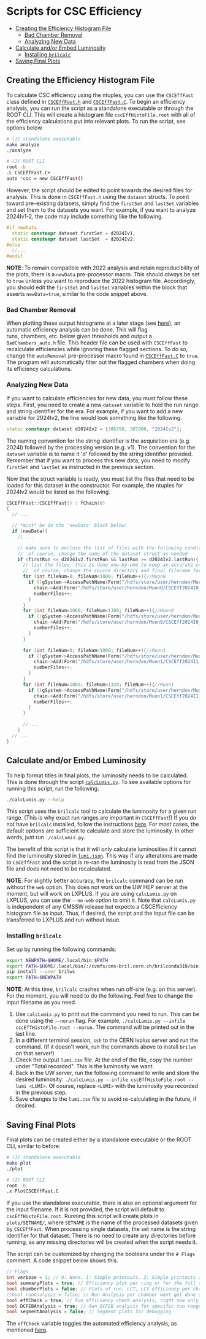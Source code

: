 # Scripts for CSC Efficiency

- [Creating the Efficiency Histogram File](#creating-the-efficiency-histogram-file)
   * [Bad Chamber Removal](#bad-chamber-removal)
   * [Analyzing New Data](#analyzing-new-data)
- [Calculate and/or Embed Luminosity](#calculate-andor-embed-luminosity)
   * [Installing `brilcalc`](#installing-brilcalc)
- [Saving Final Plots](#saving-final-plots)

## Creating the Efficiency Histogram File

To calculate CSC efficiency using the ntuples, you can use the `CSCEffFast` class defined in [`CSCEffFast.h`](CSCEffFast.h) and [`CSCEffFast.C`](CSCEffFast.C).
To begin an efficiency analysis, you can run the script as a standalone executable or through the ROOT CLI. This will create a histogram file `cscEffHistoFile.root` 
with all of the efficiency calculations put into relevant plots. To run the script, see options below.

```bash
# (1) standalone executable
make analyze
./analyze

# (2) ROOT CLI
root -b
.L CSCEffFast.C+
auto *csc = new CSCEffFast()
```

However, the script should be edited to point towards the desired files for analysis. This is done in `CSCEffFast.h` using the `dataset` structs. To point toward
pre-existing datasets, simply find the `firstSet` and `lastSet` variables and set them to the datasets you want. For example, if you want to analyze 2024Iv1-2,
the code may include something like the following.

```C++
#if newData
  static constexpr dataset firstSet = d2024Iv1;
  static constexpr dataset lastSet  = d2024Iv2;
#else
  //...
#endif
```

**NOTE**: To remain compatible with 2022 analysis and retain reproducibility of the plots, there is a `newData` pre-processor macro. This should *always* be set to 
`true` unless you want to reproduce the 2022 histogram file. Accordingly, you should edit the `firstSet` and `lastSet` variables within the block that asserts
`newData=true`, similar to the code snippet above.

### Bad Chamber Removal

When plotting these output histograms at a later stage (see [here](#saving-final-plots)), an automatic efficiency analysis can be done. This will flag  
runs, chambers, etc. below given thresholds and output a `BadChambers_auto.h` file. This header file can be used with `CSCEffFast` to recalculate efficiencies
while ignoring these flagged sections. To do so, change the `autoRemoval` pre-processor macro found in [`CSCEffFast.C`](CSCEffFast.C) to `true`. The program will automatically
filter  out the flagged chambers when doing its efficiency calculations.

### Analyzing New Data

If you want to calculate efficiencies for new data, you must follow these steps. First, you need to create a new `dataset` variable to hold the run range and string 
identifier for the era. For example, if you want to add a new variable for 2024Iv2, the line would look something like the following.

```C++
static constexpr dataset d2024Iv2 = {386798, 387000, "2024Iv2"};
```

The naming convention for the string identifier is the acquisition era (e.g. 2024I) followed by the processing version (e.g. v1). The convention for the `dataset`
variable is to name it 'd' followed by the string identifier provided. Remember that if you want to process this new data, you need to modify `firstSet` and `lastSet`
as instructed in the previous section.

Now that the struct variable is ready, you must list the files that need to be loaded for this dataset in the constructor.
For example, the ntuples for 2024Iv2 would be listed as the following.

```C++
CSCEffFast::CSCEffFast() : fChain(0)
{
  // ...

  // *must* be in the 'newData' block below!
  if (newData){
    // ...

    // make sure to enclose the list of files with the following conditional
    //  of course, change the name of the dataset struct as needed
    if (firstRun <= d2024Iv2.firstRun && lastRun >= d2024Iv2.lastRun){
      // list the files. this is done one-by-one to keep an accurate count of the number of files loaded
      //  of course, change the source directory and final filename for the ntuples as needed
      for (int fileNum=0; fileNum<1000; fileNum++){//Muon0
        if (!gSystem->AccessPathName(Form("/hdfs/store/user/herndon/Muon0/CSCEff2024I0_1_241007_1/241009_145815/0000/CSCeff_Muon_2024I_1_%d.root",fileNum))){
          chain->Add(Form("/hdfs/store/user/herndon/Muon0/CSCEff2024I0_1_241007_1/241009_145815/0000/CSCeff_Muon_2024I_1_%d.root",fileNum));
          numberFiles++;
        }
      }
      for (int fileNum=1000; fileNum<1300; fileNum++){//Muon0
        if (!gSystem->AccessPathName(Form("/hdfs/store/user/herndon/Muon0/CSCEff2024I0_1_241007_1/241009_145815/0001/CSCeff_Muon_2024I_1_%d.root",fileNum))){
          chain->Add(Form("/hdfs/store/user/herndon/Muon0/CSCEff2024I0_1_241007_1/241009_145815/0001/CSCeff_Muon_2024I_1_%d.root",fileNum));
          numberFiles++;
        }
      }

      for (int fileNum=0; fileNum<1000; fileNum++){//Muon1
        if (!gSystem->AccessPathName(Form("/hdfs/store/user/herndon/Muon1/CSCEff2024I1_1_241007_1/241009_151524/0000/CSCeff_Muon_2024I_1_%d.root",fileNum))){
          chain->Add(Form("/hdfs/store/user/herndon/Muon1/CSCEff2024I1_1_241007_1/241009_151524/0000/CSCeff_Muon_2024I_1_%d.root",fileNum));
          numberFiles++;
        }
      }
      for (int fileNum=1000; fileNum<1320; fileNum++){//Muon1
        if (!gSystem->AccessPathName(Form("/hdfs/store/user/herndon/Muon1/CSCEff2024I1_1_241007_1/241009_151524/0001/CSCeff_Muon_2024I_1_%d.root",fileNum))){
          chain->Add(Form("/hdfs/store/user/herndon/Muon1/CSCEff2024I1_1_241007_1/241009_151524/0001/CSCeff_Muon_2024I_1_%d.root",fileNum));
          numberFiles++;
        }
      }

      // ...
    }
  // ...
}
```

## Calculate and/or Embed Luminosity

To help format titles in final plots, the luminosity needs to be calculated. This is done through the script [`calcLumis.py`](calcLumis.py). 
To see available options for running this script, run the following.

```bash
./calcLumis.py --help
```

This script uses the `brilcalc` tool to calculate the luminosity for a given run range. (This is why exact run ranges are important in `CSCEffFast`!) If you do not
have `brilcalc` installed, follow the instructions [here](#installing-brilcalc). For *most* cases, the default options are sufficient to calculate and store the 
luminosity. In other words, just run `./calcLumis.py`.

The benefit of this script is that it will only calculate luminosities if it cannot find the luminosity stored in [`lumi.json`](lumi.json). 
This way if any alterations are made to `CSCEffFast` and the script is re-ran the luminosity is read from the JSON file and does not need to be recalculated.

**NOTE**: For slightly better accuracy, the `brilcalc` command can be run without the `web` option. This does not work on the UW HEP server at the moment, but will work
on LXPLUS. If you are using `calcLumis.py` on LXPLUS, you can use the `--no-web` option to omit it. Note that `calcLumis.py` is independent of any CMSSW release but
expects a CSCEfficiency histogram file as input. Thus, if desired, the script and the input file can be transferred to LXPLUS and run without issue.

### Installing `brilcalc`

Set up by running the following commands:

```bash
export NEWPATH=$HOME/.local/bin:$PATH
export PATH=$HOME/.local/bin/:/cvmfs/cms-bril.cern.ch/brilconda310/bin:$PATH
pip install --user brilws
export PATH=$NEWPATH
```

**NOTE**: At this time, `brilcalc` crashes when run off-site (e.g. on this server). For the moment, you will need to do the following. Feel free to
change the input filename as you need.

1. Use `calcLumis.py` to print out the command you need to run. This can be done using the `--norun` flag. For example, `./calcLumis.py --infile
cscEffHistoFile.root --norun`. The command will be printed out in the last line. 
2. In a different terminal session, `ssh` to the CERN lxplus server and run the command. 
(If it doesn't work, run the commands above to install `brilws` on that server!)
3. Check the output `lumi.csv` file. At the end of the file, copy the number under "Total recorded". This is the luminosity we want.
4. Back in the UW server, run the following command to write and store the desired luminosity: `./calcLumis.py --infile cscEffHistoFile.root --lumi
<LUMI>`. Of course, replace `<LUMI>` with the luminosity you recorded in the previous step.
5. Save changes to the `lumi.csv` file to avoid re-calculating in the future, if desired.

## Saving Final Plots

Final plots can be created either by a standalone executable or the ROOT CLI, similar to before:

```bash
# (1) standalone executable
make plot
./plot

# (2) ROOT CLI
root -b
.x PlotCSCEffFast.C
```

If you use the standalone executable, there is also an optional argument for the input filename. If it is not provided, the script will default to `cscEffHistoFile.root`.
Running this script will create plots in `plots/SETNAME/`, where `SETNAME` is the name of the processed datasets given by `CSCEffFast`. When processing single datasets,
the set name is the string identifier for that dataset. There is no need to create any directories before running, as any missing directories will be created when the
script needs it.

The script can be customized by changing the booleans under the `# Flags` comment. A code snippet below shows this.

```C++
// Flags
int verbose = 1; // 0: None. 1: Simple printouts. 2: Simple printouts and ROOT drawing statements
bool summaryPlots = true; // Efficiency plot per ring or for the full system
bool chamberPlots = false; // Plots of run, LCT, LCY efficiency per chamber.  Plot printing time is lengthy
//bool runAnalysis = false; // Run Analysis per chamber wont get done unless chamber plots are on (old run analysis printout)
bool effCheck = true; // Run efficiency check analysis, right now only an analysis of DCFEBs
bool DCFEBAnalysis = true; // Run DCFEB analysis for specific run ranges
bool segmentAnalysis = false; // Segment plots for debugging
```

The `effCheck` variable toggles the automated efficiency analysis, as mentioned [here](#bad-chamber-removal).
